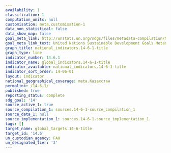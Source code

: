 ```yaml
---
availability: 1
classification: 1
computation_units: null
customisation: meta.customisation-1
data_non_statistical: false
data_show_map: false
goal_meta_link: http://unstats.un.org/sdgs/files/metadata-compilation/Metadata-Goal-14.pdf
goal_meta_link_text: United Nations Sustainable Development Goals Metadata (pdf 288kB)
graph_title: national_indicators.14-6-1-title
graph_type: line
indicator_number: 14.6.1
indicator_name: global_indicators.14-6-1-title
indicator_available: national_indicators.14-6-1-title
indicator_sort_order: 14-06-01
layout: indicator
national_geographical_coverage: meta.Казахстан
permalink: /14-6-1/
published: true
reporting_status: complete
sdg_goal: '14'
source_active_1: true
source_compilation_1: sources.14-6-1-source_compilation_1
source_data_1: null
source_implementation_1: sources.14-6-1-source_implementation_1
tags: []
target_name: global_targets.14-6-title
target_id: '14.6'
un_custodian_agency: FAO
un_designated_tier: '3'
---
```

